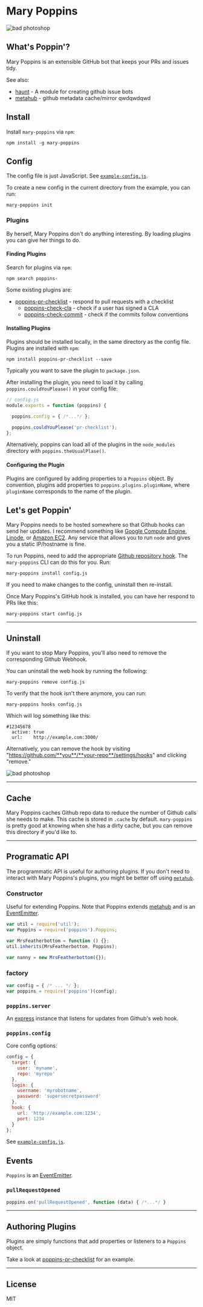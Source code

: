 # Mary Poppins


![bad photoshop](https://raw.github.com/btford/mary-poppins/master/img/poppins.jpg)

## What's Poppin'?

Mary Poppins is an extensible GitHub bot that keeps your PRs and issues tidy.

See also:
* [haunt](https://github.com/fat/haunt) - A module for creating github issue bots
* [metahub](https://github.com/btford/metahub) - github metadata cache/mirror
qwdqwdqwd

## Install

Install `mary-poppins` via `npm`:

```shell
npm install -g mary-poppins
```


## Config

The config file is just JavaScript.
See [`example-config.js`](https://github.com/btford/mary-poppins/blob/master/example-config.js).

To create a new config in the current directory from the example, you can run:
```
mary-poppins init
```

### Plugins

By herself, Mary Poppins don't do anything interesting.
By loading plugins you can give her things to do.


#### Finding Plugins

Search for plugins via `npm`:

```shell
npm search poppins-
```

Some existing plugins are:

* [poppins-pr-checklist](https://github.com/btford/poppins-pr-checklist) - respond to pull requests with a checklist
  - [poppins-check-cla](https://github.com/btford/poppins-check-cla) - check if a user has signed a CLA
  - [poppins-check-commit](https://github.com/btford/poppins-check-commit) - check if the commits follow conventions


#### Installing Plugins

Plugins should be installed locally, in the same directory as the config file.
Plugins are installed with `npm`:

```
npm install poppins-pr-checklist --save
```

Typically you want to save the plugin to `package.json`.

After installing the plugin, you need to load it by calling `poppins.couldYouPlease()` in your config file:

```javascript
// config.js
module.exports = function (poppins) {

  poppins.config = { /*...*/ };

  poppins.couldYouPlease('pr-checklist');
};
```

Alternatively, poppins can load all of the plugins in the `node_modules` directory with `poppins.theUsualPlase()`.

#### Configuring the Plugin

Plugins are configured by adding properties to a `Poppins` object.
By convention, plugins add properties to `poppins.plugins.pluginName`, where `pluginName` corresponds to the name of the plugin.


## Let's get Poppin'

Mary Poppins needs to be hosted somewhere so that Github hooks can send her updates.
I recommend something like [Google Compute Engine](https://cloud.google.com/products/compute-engine),
[Linode](https://www.linode.com/), or [Amazon EC2](http://aws.amazon.com/ec2/).
Any service that allows you to run `node` and gives you a static IP/hostname is fine.

To run Poppins, need to add the appropriate [Github repository hook](http://developer.github.com/v3/repos/hooks/).
The `mary-poppins` CLI can do this for you.
Run:

```shell
mary-poppins install config.js
```

If you need to make changes to the config, uninstall then re-install.

Once Mary Poppins's GitHub hook is installed, you can have her respond to PRs like this:

```shell
mary-poppins start config.js
```


-------------------------------------------------------------------------------

## Uninstall

If you want to stop Mary Poppins, you'll also need to remove the corresponding Github Webhook.

You can uninstall the web hook by running the following:

```shell
mary-poppins remove config.js
```

To verify that the hook isn't there anymore, you can run:

```shell
mary-poppins hooks config.js
```

Which will log something like this:

```
#12345678
  active: true
  url:    http://example.com:3000/
```

Alternatively, you can remove the hook by visiting "https://github.com/**you**/**your-repo**/settings/hooks" and clicking "remove."

![bad photoshop](https://raw.github.com/btford/mary-poppins/master/img/github-hooks.png)

-------------------------------------------------------------------------------

## Cache

Mary Poppins caches Github repo data to reduce the number of Github calls she needs to make.
This cache is stored in `.cache` by default.
`mary-poppins` is pretty good at knowing when she has a dirty cache, but you can remove this directory if you'd like to.


-------------------------------------------------------------------------------

## Programatic API

The programmatic API is useful for authoring plugins.
If you don't need to interact with Mary Poppins's plugins, you might be better off using [`metahub`](https://github.com/btford/metahub).


### Constructor

Useful for extending Poppins.
Note that Poppins extends [metahub](https://github.com/btford/metahub) and is an [EventEmitter](http://nodejs.org/api/events.html#events_class_events_eventemitter).

```javascript
var util = require('util');
var Poppins = require('poppins').Poppins;

var MrsFeatherbottom = function () {};
util.inherits(MrsFeatherbottom, Poppins);

var nanny = new MrsFeatherbottom({});
```

### factory

```javascript
var config = { /* ... */ };
var poppins = require('poppins')(config);
```

### `poppins.server`

An [express](http://expressjs.com/) instance that listens for updates from Github's web hook.

### `poppins.config`

Core config options:

```javascript
config = {
  target: {
    user: 'myname',
    repo: 'myrepo'
  },
  login: {
    username: 'myrobotname',
    password: 'supersecretpassword'
  },
  hook: {
    url: 'http://example.com:1234',
    port: 1234
  }
};
```

See [`example-config.js`](https://github.com/btford/mary-poppins/blob/master/example-config.js).

## Events

`Poppins` is an [EventEmitter](http://nodejs.org/api/events.html#events_class_events_eventemitter).

### `pullRequestOpened`

```javascript
poppins.on('pullRequestOpened', function (data) { /*...*/ }
```

-------------------------------------------------------------------------------

## Authoring Plugins

Plugins are simply functions that add properties or listeners to a `Poppins` object.

Take a look at [poppins-pr-checklist](https://github.com/btford/poppins-pr-checklist) for an example.

-------------------------------------------------------------------------------

## License
MIT
